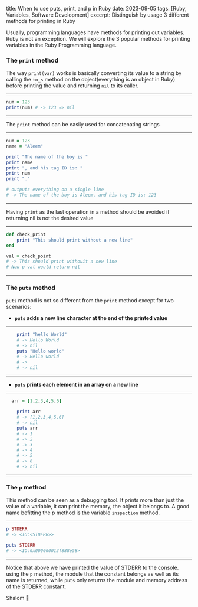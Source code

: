 
title: When to use puts, print, and p in Ruby
date: 2023-09-05
tags: [Ruby, Variables, Software Development]
excerpt: Distinguish by usage 3 different methods for printing in Ruby

Usually, programming languages have methods for printing out variables. Ruby is not an exception. We will explore the 3 popular methods for printing variables in the Ruby Programming language.

### The `print` method

The way `print(var)` works is basically converting its value to a string by calling the `to_s` method on the object(everything is an object in Ruby) before printing the value and returning `nil` to its caller.


---
```ruby
num = 123
print(num) # -> 123 => nil
```
---


The `print` method can be easily used for concatenating strings


---
```ruby
num = 123
name = "Aleem"

print "The name of the boy is "
print name
print ", and his tag ID is: "
print num
print "."

# outputs everything on a single line
# -> The name of the boy is Aleem, and his tag ID is: 123
```
---


Having `print` as the last operation in a method should be avoided if returning nil is not the desired value


---
```ruby
def check_print 
	print "This should print without a new line"
end

val = check_point 
# -> This should print withouit a new line
# Now p val would return nil
```
---



### The `puts` method

`puts` method is not so different from the `print` method except for two scenarios:

- **`puts` adds a new line character at the end of the printed value**

---
```ruby
    print "hello World"
    # -> Hello World
    # -> nil
    puts "Hello world"
    # -> Hello world
    # ->
    # -> nil
```
---

- **`puts` prints each element in an array on a new line**

---
```ruby
  arr = [1,2,3,4,5,6]
    
    print arr
    # -> [1,2,3,4,5,6]
    # -> nil
    puts arr
    # -> 1
    # -> 2
    # -> 3
    # -> 4
    # -> 5
    # -> 6
    # -> nil
```
---



### The `p` method

This method can be seen as a debugging tool. It prints more than just the value of a variable, it can print the memory, the object it belongs to. A good name befitting the p method is the variable `inspection` method.

---
```ruby
p STDERR
# -> <IO:<STDERR>>

puts STDERR
# -> <IO:0x000000013f888e58>
```
---

Notice that above we have printed the value of STDERR to the console. using the `p` method, the module that the constant belongs as well as its name is returned, while `puts` only returns the module and memory address of the STDERR constant.

Shalom 🙇 




